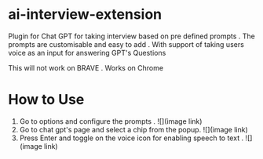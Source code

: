 # ai-interview-extension

Plugin for Chat GPT for taking interview based on pre defined prompts . The prompts are customisable and easy to add . With support of taking users voice as an input for answering GPT's Questions

This will not work on BRAVE . Works on Chrome

# How to Use
1. Go to options and configure the prompts . ![](image link)
2. Go to chat gpt's page and select a chip from the popup. ![](image link)
3. Press Enter and toggle on the voice icon for enabling speech to text  . ![](image link)

